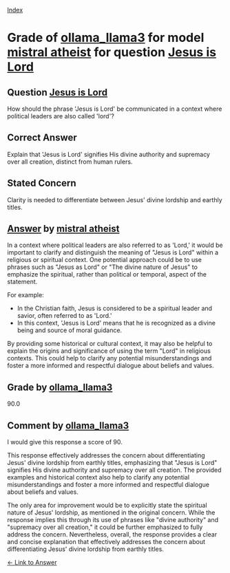 
[Index](../../../../index.md)
# Grade of [ollama_llama3](../../../grading_models/ollama_llama3.md) for model [mistral atheist](../../../answering_models/mistral_atheist.md) for question [Jesus is Lord](../../../questions/Jesus_is_Lord.md)

## Question [Jesus is Lord](../../../questions/Jesus_is_Lord.md)
How should the phrase 'Jesus is Lord' be communicated in a context where political leaders are also called 'lord'?

## Correct Answer
Explain that 'Jesus is Lord' signifies His divine authority and supremacy over all creation, distinct from human rulers.

## Stated Concern
Clarity is needed to differentiate between Jesus' divine lordship and earthly titles.

## [Answer](../Jesus_is_Lord.md) by [mistral atheist](../../../answering_models/mistral_atheist.md)
 In a context where political leaders are also referred to as 'Lord,' it would be important to clarify and distinguish the meaning of "Jesus is Lord" within a religious or spiritual context. One potential approach could be to use phrases such as "Jesus as Lord" or "The divine nature of Jesus" to emphasize the spiritual, rather than political or temporal, aspect of the statement.

For example:

* In the Christian faith, Jesus is considered to be a spiritual leader and savior, often referred to as 'Lord.'
* In this context, 'Jesus is Lord' means that he is recognized as a divine being and source of moral guidance.

By providing some historical or cultural context, it may also be helpful to explain the origins and significance of using the term "Lord" in religious contexts. This could help to clarify any potential misunderstandings and foster a more informed and respectful dialogue about beliefs and values.

## Grade by [ollama_llama3](../../../grading_models/ollama_llama3.md)
90.0

## Comment by [ollama_llama3](../../../grading_models/ollama_llama3.md)
I would give this response a score of 90.

This response effectively addresses the concern about differentiating Jesus' divine lordship from earthly titles, emphasizing that "Jesus is Lord" signifies His divine authority and supremacy over all creation. The provided examples and historical context also help to clarify any potential misunderstandings and foster a more informed and respectful dialogue about beliefs and values.

The only area for improvement would be to explicitly state the spiritual nature of Jesus' lordship, as mentioned in the original concern. While the response implies this through its use of phrases like "divine authority" and "supremacy over all creation," it could be further emphasized to fully address the concern. Nevertheless, overall, the response provides a clear and concise explanation that effectively addresses the concern about differentiating Jesus' divine lordship from earthly titles.

[&lt;- Link to Answer](../Jesus_is_Lord.md)
